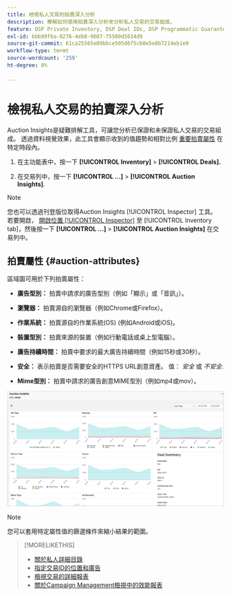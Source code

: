 ```yaml
---
title: 檢視私人交易的拍賣深入分析
description: 瞭解如何使用拍賣深入分析來分析私人交易的交易組成。
feature: DSP Private Inventory, DSP Deal IDs, DSP Programmatic Guaranteed Deals
exl-id: bbb99f6a-0276-4eb8-9607-75500d5634d9
source-git-commit: 61ca25565e09bbce505d6f5cb0e5e8b7214eb1e0
workflow-type: tm+mt
source-wordcount: '259'
ht-degree: 0%

---
```


# 檢視私人交易的拍賣深入分析

Auction Insights是疑難排解工具，可讓您分析已保證和未保證私人交易的交易組成。 透過資料視覺效果，此工具會顯示收到的值趨勢和相對比例 [重要拍賣屬性](#auction-attributes) 在特定時段內。

1. 在主功能表中，按一下 **[!UICONTROL Inventory]** > **[!UICONTROL Deals].**

1. 在交易列中，按一下  **[!UICONTROL ...]** > **[!UICONTROL Auction Insights]**.

>[!NOTE]
>
>您也可以透過刊登版位取得Auction Insights [!UICONTROL Inspector] 工具。 若要開啟， [開啟位置 [!UICONTROL Inspector]](/help/dsp/campaign-management/reports/placement-details-view.md) 至 [!UICONTROL Inventory tab]，然後按一下 **[!UICONTROL ...]** > **[!UICONTROL Auction Insights]** 在交易列中。

## 拍賣屬性 {#auction-attributes}

區域圖可用於下列拍賣屬性：

* **廣告型別：** 拍賣中請求的廣告型別（例如「顯示」或「音訊」）。

* **瀏覽器：** 拍賣源自的瀏覽器（例如Chrome或Firefox）。

* **作業系統：** 拍賣源自的作業系統(OS) (例如Android或iOS)。

* **裝置型別：** 拍賣來源的裝置（例如行動電話或桌上型電腦）。

* **廣告持續時間：** 拍賣中要求的最大廣告持續時間（例如15秒或30秒）。

* **安全：** 表示拍賣是否需要安全的HTTPS URL創意資產。 值： <i>安全</i> 或 <i>不安全</i>.

* **Mime型別：** 拍賣中請求的廣告創意MIME型別（例如mp4或mov）。

![拍賣深入分析](/help/dsp/assets/auction-insights.png)

>[!NOTE]
>
>您可以套用特定屬性值的篩選條件來縮小結果的範圍。

>[!MORELIKETHIS]
>
>* [關於私人詳細目錄](private-inventory-about.md)
>* [指定交易ID的位置和廣告](deal-id-attach-placements.md)
>* [檢視交易的詳細報表](deal-view-report.md)
>* [關於Campaign Management檢視中的效能報表](/help/dsp/campaign-management/reports/campaign-reports-about.md)
